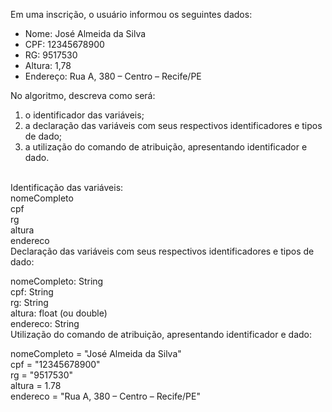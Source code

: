 Em uma inscrição, o usuário informou os seguintes dados:

- Nome: José Almeida da Silva
- CPF: 12345678900
- RG: 9517530
- Altura: 1,78
- Endereço: Rua A, 380 – Centro – Recife/PE

No algoritmo, descreva como será:
1. o identificador das variáveis;
2. a declaração das variáveis com seus respectivos identificadores e tipos de dado;
3. a utilização do comando de atribuição, apresentando identificador e dado.
<br>
Identificação das variáveis:
<br>
nomeCompleto
<br>
cpf
<br>
rg
<br>
altura
<br>
endereco
<br>
Declaração das variáveis com seus respectivos identificadores e tipos de dado:
<br>

nomeCompleto: String
<br>
cpf: String
<br>
rg: String
<br>
altura: float (ou double)
<br>
endereco: String
<br>
Utilização do comando de atribuição, apresentando identificador e dado:
<br>

nomeCompleto = "José Almeida da Silva"
<br>
cpf = "12345678900"
<br>
rg = "9517530"
<br>
altura = 1.78
<br>
endereco = "Rua A, 380 – Centro – Recife/PE"
